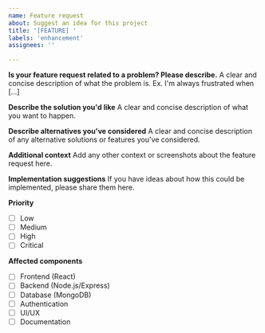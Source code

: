 ```yaml
---
name: Feature request
about: Suggest an idea for this project
title: '[FEATURE] '
labels: 'enhancement'
assignees: ''

---
```


**Is your feature request related to a problem? Please describe.**
A clear and concise description of what the problem is. Ex. I'm always frustrated when [...]

**Describe the solution you'd like**
A clear and concise description of what you want to happen.

**Describe alternatives you've considered**
A clear and concise description of any alternative solutions or features you've considered.

**Additional context**
Add any other context or screenshots about the feature request here.

**Implementation suggestions**
If you have ideas about how this could be implemented, please share them here.

**Priority**
- [ ] Low
- [ ] Medium
- [ ] High
- [ ] Critical

**Affected components**
- [ ] Frontend (React)
- [ ] Backend (Node.js/Express)
- [ ] Database (MongoDB)
- [ ] Authentication
- [ ] UI/UX
- [ ] Documentation